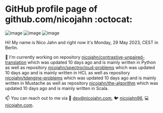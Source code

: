 # GitHub profile page of <!-- github -->github.com/nicojahn<!-- github --> :octocat:

![image](https://img.shields.io/badge/in%20progress%20since-aug.%201996-blue?style=flat) ![image](https://img.shields.io/badge/runs%20on-caffeine-brown?style=flat&logo=buy-me-a-coffee&logoColor=brown) ![image](https://img.shields.io/badge/homepage-blank-white?style=flat&?link=https://nicojahn.com&link=https://nicojahn.com)

Hi! My name is <!-- name -->Nico Jahn<!-- name --> and right now it's <!-- date -->Monday, 29 May 2023, CEST<!-- date --> in <!-- city -->Berlin<!-- city -->.

🔭 I'm currently working on <!-- projects -->repository [nicojahn/contrastive-unpaired-translation](https://github.com/nicojahn/contrastive-unpaired-translation) which was updated 10 days ago and is mainly written in Python as well as repository [nicojahn/spectrocloud-problems](https://github.com/nicojahn/spectrocloud-problems) which was updated 10 days ago and is mainly written in HCL as well as repository [nicojahn/tdengine-problems](https://github.com/nicojahn/tdengine-problems) which was updated 10 days ago and is mainly written in Mustache as well as repository [nicojahn/the-algorithm](https://github.com/nicojahn/the-algorithm) which was updated 10 days ago and is mainly written in Scala<!-- projects -->.

📫 You can reach out to me via <!-- contact -->:email: dev@nicojahn.com, :bird: [nicojahn96](https://twitter.com/nicojahn96), :computer: [nicojahn.com](https://nicojahn.com)<!-- contact -->.
